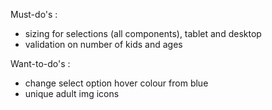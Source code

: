 Must-do's :

- sizing for selections (all components), tablet and desktop
- validation on number of kids and ages

Want-to-do's :

- change select option hover colour from blue
- unique adult img icons
